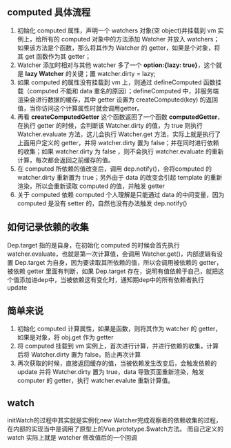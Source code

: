 ## computed 具体流程

1. 初始化 computed 属性，声明一个 watchers 对象(空 object)并挂载到 vm 实例上，给所有的 computed 对象中的方法添加 Watcher 并放入 watchers；如果该方法是个函数，那么将其作为 Watcher 的 getter，如果是个对象，将其 get 函数作为其 getter；
2. Watcher 添加时相对与其他 watcher 多了一个 **option:{lazy: true}**，这个就是 **lazy Watcher** 的关键；置 watcher.dirty = lazy;
3. 如果 computed 的属性没有挂载到 vm 上，则通过 defineComputed 函数挂载（computed 不能和 data 重名的原因）；defineComputed 中，非服务端渲染会进行数据的缓存，其中 getter 设置为 createComputed(key) 的返回值，当你访问这个计算属性时就会调用getter。
4. 再看 **createComputedGetter** 这个函数返回了一个函数 **computedGetter**，在执行 getter 的时候，会判断该 Watcher.dirty 的值，为 true 则执行 Watcher.evaluate 方法，这儿会执行 Watcher.get 方法，实际上就是执行了上面用户定义的 getter，并将 watcher.dirty 置为 false；并在同时进行依赖的收集；如果 watcher.dirty 为 false ，则不会执行 watcher.evaluate 的重新计算，每次都会返回之前缓存的值。
5. 在 computed 所依赖的值改变后，调用 dep.notify()，会将computed 的 watcher.dirty 重新置为 true；另外由于 data 的改变会引起 template 的重新渲染，所以会重新读取 computed 的值，并触发 getter
6. 关于 computed 依赖 computed 个人理解是只能通过 data 的中间变量，因为 computed 是没有 setter 的，自然也没有办法触发 dep.notify()

## 如何记录依赖的收集

Dep.target 指的是自身，在初始化 computed 的时候会首先执行 watcher.evaluate，也就是第一次计算值，会调用 Watcher.get()，内部逻辑有设置 Dep.target 为自身，因为要读取其所依赖的值，所以会调用被依赖的 getter，被依赖 getter 里面有判断，如果 Dep.target 存在，说明有值依赖于自己，就把这个值添加进dep中，当被依赖这有变化时，通知期dep中的所有依赖者执行 update


## 简单来说

1. 初始化 computed 计算属性，如果是函数，则将其作为 watcher 的 getter，如果是对象，将 obj.get 作为 getter
2. 将 computed 挂载到 vm 实例上，首次进行计算，并进行依赖的收集，计算后将 Watcher.dirty 置为 false，防止再次计算
3. 再次获取的时候，直接返回缓存的值，当被依赖发生改变后，会触发依赖的 update 并将 Watcher.dirty 置为 true，data 导致页面重新渲染，触发 computer 的 getter，执行 watcher.evalute 重新计算值。

## watch

initWatch的过程中其实就是实例化new Watcher完成观察者的依赖收集的过程，在内部的实现当中是调用了原型上的Vue.prototype.$watch方法。
而自己定义的 watch
实际上就是 watcher 修改值后的一个回调